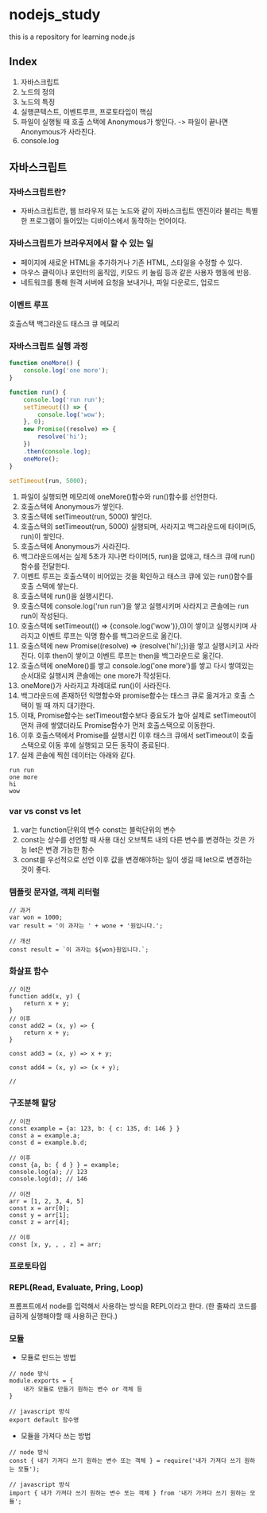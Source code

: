 # nodejs_study
this is a repository for learning node.js


## Index
1. 자바스크립트
2. 노드의 정의
3. 노드의 특징
4. 실행콘텍스트, 이벤트루프, 프로토타입이 핵심
5. 파일이 실행될 때 호출 스택에 Anonymous가 쌓인다. -> 파일이 끝나면 Anonymous가 사라진다.
6. console.log


## 자바스크립트
### 자바스크립트란?
- 자바스크립트란, 웹 브라우저 또는 노드와 같이 자바스크립트 엔진이라 불리는 특별한 프로그램이 들어있는 디바이스에서 동작하는 언어이다.
  
### 자바스크립트가 브라우저에서 할 수 있는 일
- 페이지에 새로운 HTML을 추가하거나 기존 HTML, 스타일을 수정할 수 있다.
- 마우스 클릭이나 포인터의 움직임, 키모드 키 눌림 등과 같은 사용자 행동에 반응.
- 네트워크를 통해 원격 서버에 요청을 보내거나, 파일 다운로드, 업로드




### 이벤트 루프
호출스택
백그라운드
태스크 큐
메모리

### 자바스크립트 실행 과정
```javascript
function oneMore() {
    console.log('one more');
}

function run() {
    console.log('run run');
    setTimeout(() => {
        console.log('wow');
    }, 0);
    new Promise((resolve) => {
        resolve('hi');
    })
    .then(console.log);
    oneMore();
}

setTimeout(run, 5000);
```
   
1. 파일이 실행되면 메모리에 oneMore()함수와 run()함수를 선언한다.
2. 호출스택에 Anonymous가 쌓인다.
3. 호출스택에 setTimeout(run, 5000) 쌓인다.
4. 호출스택의 setTimeout(run, 5000) 실행되며, 사라지고 백그라운드에 타이머(5, run)이 쌓인다.
5. 호출스택에 Anonymous가 사라진다.
6. 백그라운드에서는 실제 5초가 지나면 타이머(5, run)을 없애고, 태스크 큐에 run()함수를 전달한다.
7. 이벤트 루프는 호출스택이 비어있는 것을 확인하고 태스크 큐에 있는 run()함수를 호출 스택에 쌓는다.
8. 호출스택에 run()을 실행시킨다.
9. 호출스택에 console.log('run run')을 쌓고 실행시키며 사라지고 콘솔에는 run run이 작성된다.
10. 호출스택에 setTimeout(() => {console.log('wow')},0)이 쌓이고 실행시키며 사라지고 이벤트 루프는 익명 함수를 백그라운드로 옮긴다.
11. 호출스택에 new Promise((resolve) => {resolve('hi');})을 쌓고 실행시키고 사라진다. 이후 then이 쌓이고 이벤트 루프는 then을 백그라운드로 옮긴다.
12. 호출스택에 oneMore()를 쌓고 console.log('one more')를 쌓고 다시 쌓여있는 순서대로 실행시켜 콘솔에는 one more가 작성된다.
13. oneMore()가 사라지고 차례대로 run()이 사라진다.
14. 백그라운드에 존재하던 익명함수와 promise함수는 태스크 큐로 옮겨가고 호출 스택이 빌 때 까지 대기한다.
15. 이때, Promise함수는 setTimeout함수보다 중요도가 높아 실제로 setTimeout이 먼저 큐에 쌓였더라도 Promise함수가 먼저 호출스택으로 이동한다.
16. 이후 호출스택에서 Promise를 실행시킨 이후 태스크 큐에서 setTimeout이 호출스택으로 이동 후에 실행되고 모든 동작이 종료된다.
17. 실제 콘솔에 찍힌 데이터는 아래와 같다.
```
run run
one more
hi
wow
```

### var vs const vs let
1. var는 function단위의 변수 const는 블럭단위의 변수
2. const는 상수를 선언할 때 사용 대신 오브젝트 내의 다른 변수를 변경하는 것은 가능 let은 변경 가능한 함수
3. const를 우선적으로 선언 이후 값을 변경해야하는 일이 생길 때 let으로 변경하는 것이 좋다.


### 템플릿 문자열, 객체 리터럴
```
// 과거
var won = 1000;
var result = '이 과자는 ' + wone + '원입니다.';

// 개선
const result = `이 과자는 ${won}원입니다.`;
```

### 화살표 함수
```
// 이전
function add(x, y) {
    return x + y;
}
// 이후
const add2 = (x, y) => {
    return x + y;
}

const add3 = (x, y) => x + y;

const add4 = (x, y) => (x + y);

//
```


### 구조분해 할당
```
// 이전
const example = {a: 123, b: { c: 135, d: 146 } }
const a = example.a;
const d = example.b.d;

// 이후
const {a, b: { d } } = example;
console.log(a); // 123
console.log(d); // 146

// 이전
arr = [1, 2, 3, 4, 5]
const x = arr[0];
const y = arr[1];
const z = arr[4];

// 이후
const [x, y, , , z] = arr;
```

### 프로토타입


### REPL(Read, Evaluate, Pring, Loop)
프롬프트에서 node를 입력해서 사용하는 방식을 REPL이라고 한다.
(한 줄짜리 코드를 급하게 실행해야할 때 사용하곤 한다.)


### 모듈
- 모듈로 만드는 방법
```
// node 방식
module.exports = {
    내가 모듈로 만들기 원하는 변수 or 객체 등
}

// javascript 방식
export default 함수명
```

- 모듈을 가져다 쓰는 방법
```
// node 방식
const { 내가 가져다 쓰기 원하는 변수 또는 객체 } = require('내가 가져다 쓰기 원하는 모듈');

// javascript 방식
import { 내가 가져다 쓰기 원하는 변수 또는 객체 } from '내가 가져다 쓰기 원하는 모듈';
```

